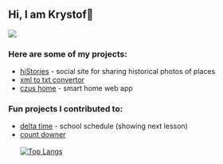 ## Hi, I am Krystof👋
![](https://komarev.com/ghpvc/?username=krystofex)


### Here are some of my projects:
- [hiStories](https://github.com/krystofex/hiStories) - social site for sharing historical photos of places
- [xml to txt convertor](https://github.com/krystofex/txt-to-xml-converter)
- [czus home](https://github.com/krystofex/czus-home) - smart home web app
 
### Fun projects I contributed to:
- [delta time](https://github.com/czM1K3/DeltaTime) - school schedule (showing next lesson)
- [count downer](https://github.com/filiptronicek/CountDowner) 
\
\
[![Top Langs](https://github-readme-stats.vercel.app/api/top-langs/?username=krystofex&layout=compact)](https://github.com/anuraghazra/github-readme-stats)
